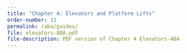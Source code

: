 ```yaml
---
title: "Chapter 4: Elevators and Platform Lifts"
order-number: 11
permalink: /aba/guides/
file: elevators-ABA.pdf
file-description: PDF version of Chapter 4 Elevators-ABA
---
```

